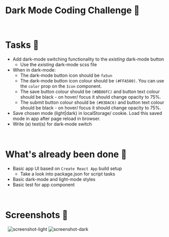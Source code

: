 # Dark Mode Coding Challenge 🌙 

&nbsp;
# Tasks 📖
- Add dark-mode switching functionality to the *existing* dark-mode button
  - Use the *existing* dark-mode scss file
- When in dark-mode:
  - The dark-mode button icon should be `faSun`
  - The dark-mode button icon colour should be `(#FFA500)`. You can use the `color` prop on the `Icon` component.
  - The save button colour should be `(#BB86FC)` and button text colour should be black - on hover/ focus it should change opacity to 75%.
  - The submit button colour should be `(#03DAC6)` and button text colour should be black  - on hover/ focus it should change opacity to 75%.
- Save chosen mode (light|dark) in localStorage/ cookie. Load this saved mode in app after page reload in browser.
- Write (a) test(s) for dark-mode switch


&nbsp;
# What's already been done 🏁
- Basic app UI based on `Create React App` build setup
    - Take a look into package.json for script tasks
- Basic dark-mode and light-mode styles
- Basic test for app component

&nbsp;
# Screenshots 🌄
&nbsp;
![screenshot-light](https://puu.sh/Fq13d/04a9e5ad48.png)
![screenshot-dark](https://puu.sh/Fq132/caa2fa0c6d.png)
